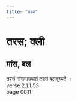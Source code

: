 ```yaml
---
title: "तरस"
---
```


# तरस; क्ली
## मांस, बल
तरसं मांसमाख्यातं तरसं बलमुच्यते ।<br />verse 2.1.1.53<br />page 0011

